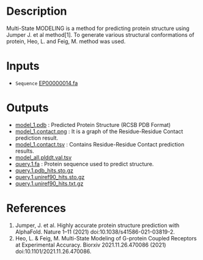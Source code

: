# Description 

Multi-State MODELING is a method for predicting protein structure using Jumper J. et al method[1].
To generate various structural conformations of protein, Heo, L. and Feig, M. method was used.


# Inputs
* `Sequence` [EP00000014.fa](https://docs.ad3.io/media/apps/alphafold2_multistate/examples/input/EP00000014.fa)


# Outputs

* [model_1.pdb](https://docs.ad3.io/media/apps/alphafold2_multistate/examples/output/download/model_1.pdb) : Predicted Protein Structure (RCSB PDB Format)
* [model_1.contact.png](https://docs.ad3.io/media/apps/alphafold2_multistate/examples/output/download/model_1.contact.png) : It is a graph of the Residue-Residue Contact prediction result.
* [model_1.contact.tsv](https://docs.ad3.io/media/apps/alphafold2_multistate/examples/output/download/model_1.contact.tsv) : Contains Residue-Residue Contact prediction results.
* [model_all.plddt.val.tsv](https://docs.ad3.io/media/apps/alphafold2_multistate/examples/output/download/model_all.plddt.val.tsv)
* [query.1.fa](https://docs.ad3.io/media/apps/alphafold2_multistate/examples/output/download/query.1.fa) : Protein sequence used to predict structure.
* [query.1.pdb_hits.sto.gz](https://docs.ad3.io/media/apps/alphafold2_multistate/examples/output/download/query.1.pdb_hits.sto.gz)
* [query.1.uniref90_hits.sto.gz](https://docs.ad3.io/media/apps/alphafold2_multistate/examples/output/download/query.1.uniref90_hits.sto.gz)
* [query.1.uniref90_hits.txt.gz](https://docs.ad3.io/media/apps/alphafold2_multistate/examples/output/download/query.1.uniref90_hits.txt.gz)


# References

1. Jumper, J. et al. Highly accurate protein structure prediction with AlphaFold. Nature 1–11 (2021) doi:10.1038/s41586-021-03819-2.
2. Heo, L. & Feig, M. Multi-State Modeling of G-protein Coupled Receptors at Experimental Accuracy. Biorxiv 2021.11.26.470086 (2021) doi:10.1101/2021.11.26.470086.
